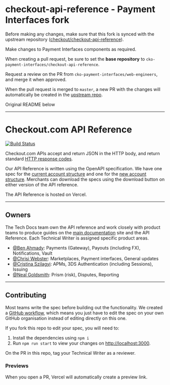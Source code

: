 # checkout-api-reference - Payment Interfaces fork

Before making any changes, make sure that this fork is synced with the upstream repository ([checkout/checkout-api-reference](https://github.com/checkout/checkout-api-reference)).

Make changes to Payment Interfaces components as required.

When creating a pull request, be sure to set the **base repository** to `cko-payment-interfaces/checkout-api-reference`.

Request a review on the PR from `cko-payment-interfaces/web-engineers`, and merge it when approved.

When the pull request is merged to `master`, a new PR with the changes will automatically be created in the [upstream repo](https://github.com/checkout/checkout-api-reference/pulls).

Original README below

---

# Checkout.com API Reference

[![Build Status](https://vercel.com/cko-docs/checkout-api-reference)](https://vercel.com/cko-docs/checkout-api-reference)

Checkout.com APIs accept and return JSON in the HTTP body, and return standard [HTTP response codes](https://docs.checkout.com/resources/codes/http-response-codes).

Our API Reference is written using the OpenAPI specification. We have one spec for the [current account structure](https://api-reference.checkout.com/) and one for the [new account structure](https://api-reference.checkout.com/preview/crusoe). Merchants can download the specs using the download button on either version of the API reference.

The API Reference is hosted on Vercel.

---

## Owners

The Tech Docs team own the API reference and work closely with product teams to produce guides on the [main documentation](https://docs.checkout.com) site and the API Reference. Each Technical Writer is assigned specific product areas.

- [@Ben Ahmady](https://github.com/ben-ahmady-cko): Payments (Gateway), Payouts (including FX), Notifications, Vault
- [@Chrisi Webster](https://github.com/chrisi-webster-cko): Marketplaces, Payment interfaces, General updates
- [@Cristina Szilagyi](https://github.com/cristina-szilagyi-cko): APMs, 3DS Authentication (including Sessions), Issuing
- [@Neal Goldsmith](https://github.com/neal-goldsmith-cko): Prism (risk), Disputes, Reporting

---

## Contributing

Most teams write the spec before building out the functionality. We created a [GitHub workflow](https://checkout.atlassian.net/wiki/spaces/PD/pages/4844781738/GitHub+Actions+for+API+Ref), which means you just have to edit the spec on your own GitHub organisation instead of editing directly on this one.

If you fork this repo to edit your spec, you will need to:

1. Install the dependencies using `npm i`
2. Run `npm run start` to view your changes on [http://localhost:3000](http://localhost:3000).

On the PR in this repo, tag your Technical Writer as a reviewer.

### Previews

When you open a PR, Vercel will automatically create a preview link.
